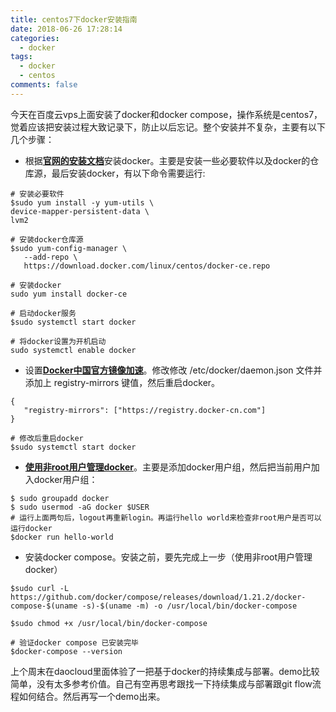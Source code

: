 ```yaml
---
title: centos7下docker安装指南
date: 2018-06-26 17:28:14
categories: 
  - docker
tags: 
  - docker
  - centos
comments: false
---
```

今天在百度云vps上面安装了docker和docker compose，操作系统是centos7，觉着应该把安装过程大致记录下，防止以后忘记。整个安装并不复杂，主要有以下几个步骤：  
* 根据[**官网的安装文档**](https://docs.docker.com/install/linux/docker-ce/centos/)安装docker。主要是安装一些必要软件以及docker的仓库源，最后安装docker，有以下命令需要运行:
 ```
 # 安装必要软件
 $sudo yum install -y yum-utils \
 device-mapper-persistent-data \
 lvm2

 # 安装docker仓库源
 $sudo yum-config-manager \
    --add-repo \
    https://download.docker.com/linux/centos/docker-ce.repo

 # 安装docker
 sudo yum install docker-ce

 # 启动docker服务
 $sudo systemctl start docker

 # 将docker设置为开机启动
 sudo systemctl enable docker
```

* 设置[**Docker中国官方镜像加速**](https://www.docker-cn.com/registry-mirror)。修改修改 /etc/docker/daemon.json 文件并添加上 registry-mirrors 键值，然后重启docker。
```
{
   "registry-mirrors": ["https://registry.docker-cn.com"]
}

# 修改后重启docker
$sudo systemctl start docker
```

* [**使用非root用户管理docker**](https://docs.docker.com/install/linux/linux-postinstall/#manage-docker-as-a-non-root-user)。主要是添加docker用户组，然后把当前用户加入docker用户组：
```
$ sudo groupadd docker
$ sudo usermod -aG docker $USER
# 运行上面两句后，logout再重新login。再运行hello world来检查非root用户是否可以运行docker
$docker run hello-world
```

* 安装docker compose。安装之前，要先完成上一步（使用非root用户管理docker）
```
$sudo curl -L https://github.com/docker/compose/releases/download/1.21.2/docker-compose-$(uname -s)-$(uname -m) -o /usr/local/bin/docker-compose

$sudo chmod +x /usr/local/bin/docker-compose

# 验证docker compose 已安装完毕
$docker-compose --version
```


上个周末在daocloud里面体验了一把基于docker的持续集成与部署。demo比较简单，没有太多参考价值。自己有空再思考跟找一下持续集成与部署跟git flow流程如何结合。然后再写一个demo出来。